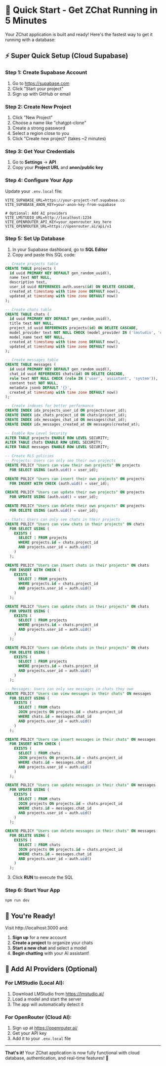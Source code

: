 # 🚀 Quick Start - Get ZChat Running in 5 Minutes

Your ZChat application is built and ready! Here's the fastest way to get it running with a database:

## ⚡ Super Quick Setup (Cloud Supabase)

### Step 1: Create Supabase Account
1. Go to https://supabase.com
2. Click "Start your project"
3. Sign up with GitHub or email

### Step 2: Create New Project
1. Click "New Project"
2. Choose a name like "chatgpt-clone"
3. Create a strong password
4. Select a region close to you
5. Click "Create new project" (takes ~2 minutes)

### Step 3: Get Your Credentials
1. Go to **Settings** → **API**
2. Copy your **Project URL** and **anon/public key**

### Step 4: Configure Your App
Update your `.env.local` file:

```env
VITE_SUPABASE_URL=https://your-project-ref.supabase.co
VITE_SUPABASE_ANON_KEY=your-anon-key-from-supabase

# Optional: Add AI providers
VITE_LMSTUDIO_URL=http://localhost:1234
VITE_OPENROUTER_API_KEY=your_openrouter_key_here
VITE_OPENROUTER_URL=https://openrouter.ai/api/v1
```

### Step 5: Set Up Database
1. In your Supabase dashboard, go to **SQL Editor**
2. Copy and paste this SQL code:

```sql
-- Create projects table
CREATE TABLE projects (
  id uuid PRIMARY KEY DEFAULT gen_random_uuid(),
  name text NOT NULL,
  description text,
  user_id uuid REFERENCES auth.users(id) ON DELETE CASCADE,
  created_at timestamp with time zone DEFAULT now(),
  updated_at timestamp with time zone DEFAULT now()
);

-- Create chats table
CREATE TABLE chats (
  id uuid PRIMARY KEY DEFAULT gen_random_uuid(),
  title text NOT NULL,
  project_id uuid REFERENCES projects(id) ON DELETE CASCADE,
  model_provider text NOT NULL CHECK (model_provider IN ('lmstudio', 'openrouter')),
  model_name text NOT NULL,
  created_at timestamp with time zone DEFAULT now(),
  updated_at timestamp with time zone DEFAULT now()
);

-- Create messages table
CREATE TABLE messages (
  id uuid PRIMARY KEY DEFAULT gen_random_uuid(),
  chat_id uuid REFERENCES chats(id) ON DELETE CASCADE,
  role text NOT NULL CHECK (role IN ('user', 'assistant', 'system')),
  content text NOT NULL,
  metadata jsonb DEFAULT '{}',
  created_at timestamp with time zone DEFAULT now()
);

-- Create indexes for better performance
CREATE INDEX idx_projects_user_id ON projects(user_id);
CREATE INDEX idx_chats_project_id ON chats(project_id);
CREATE INDEX idx_messages_chat_id ON messages(chat_id);
CREATE INDEX idx_messages_created_at ON messages(created_at);

-- Enable Row Level Security
ALTER TABLE projects ENABLE ROW LEVEL SECURITY;
ALTER TABLE chats ENABLE ROW LEVEL SECURITY;
ALTER TABLE messages ENABLE ROW LEVEL SECURITY;

-- Create RLS policies
-- Projects: Users can only see their own projects
CREATE POLICY "Users can view their own projects" ON projects
  FOR SELECT USING (auth.uid() = user_id);

CREATE POLICY "Users can insert their own projects" ON projects
  FOR INSERT WITH CHECK (auth.uid() = user_id);

CREATE POLICY "Users can update their own projects" ON projects
  FOR UPDATE USING (auth.uid() = user_id);

CREATE POLICY "Users can delete their own projects" ON projects
  FOR DELETE USING (auth.uid() = user_id);

-- Chats: Users can only see chats in their projects
CREATE POLICY "Users can view chats in their projects" ON chats
  FOR SELECT USING (
    EXISTS (
      SELECT 1 FROM projects 
      WHERE projects.id = chats.project_id 
      AND projects.user_id = auth.uid()
    )
  );

CREATE POLICY "Users can insert chats in their projects" ON chats
  FOR INSERT WITH CHECK (
    EXISTS (
      SELECT 1 FROM projects 
      WHERE projects.id = chats.project_id 
      AND projects.user_id = auth.uid()
    )
  );

CREATE POLICY "Users can update chats in their projects" ON chats
  FOR UPDATE USING (
    EXISTS (
      SELECT 1 FROM projects 
      WHERE projects.id = chats.project_id 
      AND projects.user_id = auth.uid()
    )
  );

CREATE POLICY "Users can delete chats in their projects" ON chats
  FOR DELETE USING (
    EXISTS (
      SELECT 1 FROM projects 
      WHERE projects.id = chats.project_id 
      AND projects.user_id = auth.uid()
    )
  );

-- Messages: Users can only see messages in chats they own
CREATE POLICY "Users can view messages in their chats" ON messages
  FOR SELECT USING (
    EXISTS (
      SELECT 1 FROM chats 
      JOIN projects ON projects.id = chats.project_id
      WHERE chats.id = messages.chat_id 
      AND projects.user_id = auth.uid()
    )
  );

CREATE POLICY "Users can insert messages in their chats" ON messages
  FOR INSERT WITH CHECK (
    EXISTS (
      SELECT 1 FROM chats 
      JOIN projects ON projects.id = chats.project_id
      WHERE chats.id = messages.chat_id 
      AND projects.user_id = auth.uid()
    )
  );

CREATE POLICY "Users can update messages in their chats" ON messages
  FOR UPDATE USING (
    EXISTS (
      SELECT 1 FROM chats 
      JOIN projects ON projects.id = chats.project_id
      WHERE chats.id = messages.chat_id 
      AND projects.user_id = auth.uid()
    )
  );

CREATE POLICY "Users can delete messages in their chats" ON messages
  FOR DELETE USING (
    EXISTS (
      SELECT 1 FROM chats 
      JOIN projects ON projects.id = chats.project_id
      WHERE chats.id = messages.chat_id 
      AND projects.user_id = auth.uid()
    )
  );
```

3. Click **RUN** to execute the SQL

### Step 6: Start Your App
```bash
npm run dev
```

## 🎉 You're Ready!

Visit http://localhost:3000 and:

1. **Sign up** for a new account
2. **Create a project** to organize your chats
3. **Start a new chat** and select a model
4. **Begin chatting** with your AI assistant!

## 🤖 Add AI Providers (Optional)

### For LMStudio (Local AI):
1. Download LMStudio from https://lmstudio.ai/
2. Load a model and start the server
3. The app will automatically detect it

### For OpenRouter (Cloud AI):
1. Sign up at https://openrouter.ai/
2. Get your API key
3. Add it to your `.env.local` file

---

**That's it!** Your ZChat application is now fully functional with cloud database, authentication, and real-time features! 🚀